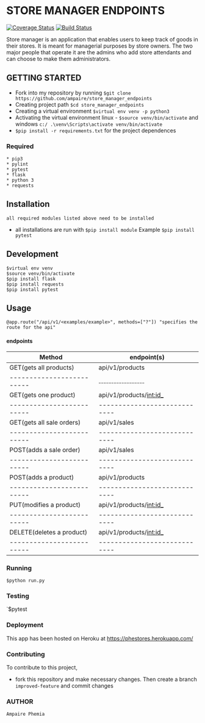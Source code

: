 # STORE MANAGER ENDPOINTS 
[![Coverage Status](https://coveralls.io/repos/github/ampaire/store_manager_endpoints/badge.svg?branch=master)](https://coveralls.io/github/ampaire/store_manager_endpoints?branch=master)
[![Build Status](https://travis-ci.org/ampaire/Api.svg?branch=master)](https://travis-ci.org/ampaire/Api)


Store manager is an application that enables users to keep track of goods in their stores. It is meant for managerial purposes by store owners. The two major people that operate it are the admins who add store attendants and can choose to make them administrators.


## GETTING STARTED
* Fork into my repository by running `$git clone https://github.com/ampaire/store_manager_endpoints`
* Creating project path `$cd store_manager_endpoints`
* Creating a virtual environment  `$virtual env venv -p python3`
* Activating the virtual environment  linux - `$source venv/bin/activate` and windows `c:/ .\venv\Scripts\activate venv/bin/activate`
* `$pip install -r requirements.txt`  for the project dependences

### Required
    * pip3
    * pylint
    * pytest
    * flask
    * python 3
    * requests
    
## Installation
    all required modules listed above need to be installed 
* all installations are run with `$pip install module`
Example
`$pip install pytest`


## Development
```
$virtual env venv
$source venv/bin/activate
$pip install flask
$pip install requests
$pip install pytest
```
## Usage
```
@app.route("/api/v1/<examples/example>", methods=["?"]) "specifies the route for the api"
```

#### endpoints 
Method                   |endpoint(s)
-------------------------|----------------------------
GET(gets all products)   |api/v1/products
-------------------------|............................
GET(gets one product)    |api/v1/products/<int:id_>
-------------------------|----------------------------
GET(gets all sale orders)|api/v1/sales                   
-------------------------|----------------------------
POST(adds a sale order)  |api/v1/sales
-------------------------|----------------------------
POST(adds a product)     |api/v1/products
-------------------------|----------------------------
PUT(modifies a product)  |api/v1/products/<int:id_>
-------------------------|----------------------------
DELETE(deletes a product)|api/v1/products/<int:id_>
-------------------------|----------------------------
### Running
`$python run.py`
### Testing
`$pytest

### Deployment
This app has been hosted on Heroku at https://phestores.herokuapp.com/

### Contributing
To contribute to this project,
- fork this repository and make necessary changes. Then create a branch `improved-feature` and commit changes

### AUTHOR
    Ampaire Phemia


